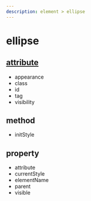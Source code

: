 ```yaml
---
description: element > ellipse
---
```


# ellipse

## [attribute](attribute/)

* appearance
* class
* id
* tag
* visibility

## method

* initStyle

## property

* attribute
* currentStyle
* elementName
* parent
* visible



